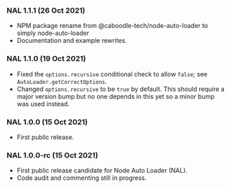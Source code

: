 ### NAL 1.1.1 (26 Oct 2021)

- NPM package rename from @caboodle-tech/node-auto-loader to simply node-auto-loader
- Documentation and example rewrites.

### NAL 1.1.0 (19 Oct 2021)

- Fixed the `options.recursive` conditional check to allow `false`; see `AutoLoader.getCorrectOptions`.
- Changed `options.recursive` to be `true` by default. This should require a major version bump but no one depends in this yet so a minor bump was used instead.

### NAL 1.0.0 (15 Oct 2021)

- First public release.

### NAL 1.0.0-rc (15 Oct 2021)

- First public release candidate for Node Auto Loader (NAL).
- Code audit and commenting still in progress.